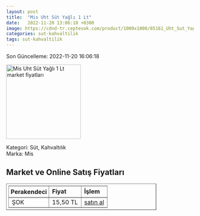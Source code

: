 ```yaml
---
layout: post
title:  "Mis Uht Süt Yağlı 1 Lt"
date:   2022-11-20 13:06:18 +0300
image: https://cdnd-tr.ceptesok.com/product/1000x1000/85161_Uht_Sut_Yagli_1_Lt.jpg
categories: sut-kahvaltilik
tags: sut-kahvaltilik
---
```


Son Güncelleme: 2022-11-20 16:06:18

<img src="https://cdnd-tr.ceptesok.com/product/1000x1000/85161_Uht_Sut_Yagli_1_Lt.jpg" width="200" alt="Mis Uht Süt Yağlı 1 Lt market fiyatları" />

Kategori: Süt, Kahvaltılık
<br />
Marka: Mis

<h2>Market ve Online Satış Fiyatları</h2>

<table border="1" style="padding: 5px;width:80%;">
  <tr>
    <td style="padding: 5px;"><strong>Perakendeci</strong></td>
    <td><strong>Fiyat</strong></td>
    <td><strong>İşlem</strong></td>
  </tr>
  <tr>
              <td title="Şok">ŞOK</td>
              <td>15,50 TL</td>
              <td><a title="Şok" target="_blank" href="https://www.sokmarket.com.tr/uht-sut-yagli-1-lt-p-3582/">satın al</a></td>
            </tr>
</table>
